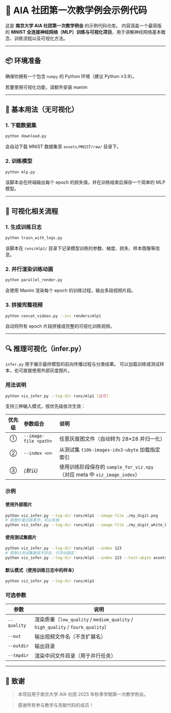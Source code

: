 # 🧠 AIA 社团第一次教学例会示例代码

这是 **南京大学 AIA 社团第一次教学例会** 的示例代码仓库。
内容涵盖一个最简版的 **MNIST 全连接神经网络（MLP）训练与可视化项目**，用于讲解神经网络基本概念、训练流程以及可视化方法。

---

## 📦 环境准备

确保你拥有一个包含 `numpy` 的 Python 环境（建议 Python ≥3.9）。

若要使用可视化功能，请额外安装 manim

---

## 🚀 基本用法（无可视化）

### 1. 下载数据集

```bash
python download.py
```

会自动下载 MNIST 数据集至 `assets/MNIST/raw/` 目录下。

### 2. 训练模型

```bash
python mlp.py
```

该脚本会在终端输出每个 epoch 的损失值，并在训练结束后保存一个简单的 MLP 模型。

---

## 🎥 可视化相关流程

### 1. 生成训练日志

```bash
python train_with_logs.py
```

该脚本在 `runs/mlp1/` 目录下记录模型训练的参数、梯度、损失、样本图像等信息。

### 2. 并行渲染训练动画

```bash
python parallel_render.py
```

会使用 Manim 渲染每个 epoch 的训练过程，输出多段视频片段。

### 3. 拼接完整视频

```bash
python concat_videos.py --src renders/mlp1
```

自动将所有 epoch 片段拼接成完整的可视化训练视频。

---

## 🔍 推理可视化（infer.py）

`infer.py` 用于展示最终模型的前向传播过程与分类结果。
可以加载训练或测试样本，也可直接使用外部灰度图片。

### 用法说明

```bash
python viz_infer.py --log-dir runs/mlp1 [选项]
```

支持三种输入模式，按优先级依次生效：

| 优先级 | 参数组合                  | 说明                                                          |
| :-: | :-------------------- | :---------------------------------------------------------- |
|  ①  | `--image-file <path>` | 任意灰度图文件（自动转为 28×28 并归一化）                                    |
|  ②  | `--index <n>`         | 从测试集 `t10k-images-idx3-ubyte` 加载指定索引                        |
|  ③  | *(默认)*                | 使用训练阶段保存的 `sample_for_viz.npy`（对应 meta 中 `viz_image_index`） |

### 示例

#### 使用外部图片

```bash
python viz_infer.py --log-dir runs/mlp1 --image-file ./my_digit.png
# 若图片是白底黑字，可以反相
python viz_infer.py --log-dir runs/mlp1 --image-file ./my_digit_white_bg.png --invert
```

#### 使用测试集图片

```bash
python viz_infer.py --log-dir runs/mlp1 --index 123
# 若默认测试集路径不存在，可手动指定：
python viz_infer.py --log-dir runs/mlp1 --index 123 --test-ubyte assets/MNIST/raw/t10k-images-idx3-ubyte
```

#### 默认模式（使用训练日志中的样本）

```bash
python viz_infer.py --log-dir runs/mlp1
```

### 可选参数

| 参数          | 说明                                                                        |
| ----------- | ------------------------------------------------------------------------- |
| `--quality` | 渲染质量（`low_quality` / `medium_quality` / `high_quality` / `fourk_quality`） |
| `--out`     | 输出视频文件名（不含扩展名）                                                            |
| `--outdir`  | 输出目录                                                                      |
| `--tmpdir`  | 渲染中间文件目录（用于并行任务）                                                          |

---


## 🏫 致谢

> 本项目用于南京大学 AIA 社团 2025 年秋季学期第一次教学例会。

> 感谢所有参与教学与贡献代码的成员！
